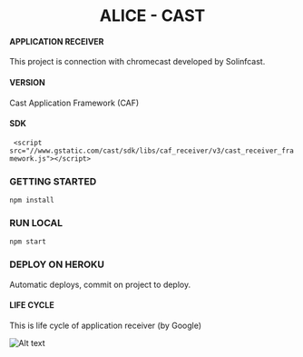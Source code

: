 <h1 align="center">ALICE - CAST </h1>

#### APPLICATION RECEIVER
 This project is connection with chromecast developed by Solinfcast.
 
 #### VERSION
 Cast Application Framework (CAF) 
 
 #### SDK
` <script src="//www.gstatic.com/cast/sdk/libs/caf_receiver/v3/cast_receiver_framework.js"></script>`
 
 ### GETTING STARTED
 `npm install`
 
 ### RUN LOCAL
 `npm start`
 
 ### DEPLOY ON HEROKU
 Automatic deploys, commit on project to deploy.
 
 #### LIFE CYCLE
 This is life cycle of application receiver (by Google)
 
 ![Alt text](https://developers.google.com/cast/images/receiver_life.png?raw=true "LifeCycle")
